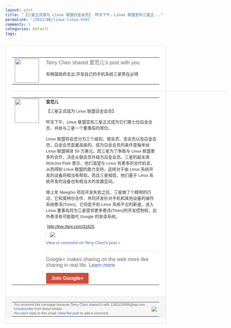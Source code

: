 ```yaml
---
layout: post
title: "【三星正式成为 Linux 联盟白金会员】 昨天下午，Linux 联盟宣布三星正..."
permalink: '/2012/06/linux-linux.html'
comments: 1
categories: Default
tags: 
---
```

<div style="border:solid 1px #dfdfdf;color:#686868;font:13px Arial"><div style="background-color:#fff;padding:20px;"><table cellpadding="0" cellspacing="0"><tr><td style="padding-right:15px;vertical-align:top"><a href="https://plus.google.com/_/notifications/ngemlink?&amp;emid=CJjtxJLcuLACFUbo3AodFWsAAA&amp;path=%2F108643996575278738906&amp;dt=1338955019665"><img height="75" src="https://lh3.googleusercontent.com/-KKRGTyJ5Bl0/AAAAAAAAAAI/AAAAAAAAEEY/jllxqER5dCk/s75-c-k-a/photo.jpg" style="border:solid 1px #cccccc;" width="75"/></a></td><td style="width:578px;color:#333;font:13px Arial;vertical-align:top;"><div style="color:#686868;font:16px Arial;;padding-bottom:15px">Terry Chen shared 爱范儿's post with you.</div><div style="padding-bottom:10px">有韩国政府支出,开发自己的手机系统三星势<wbr/>在必得</div></td></tr></table><div style="margin:20px 0;border-bottom:solid 1px #dfdfdf;width:670px;"></div><table cellpadding="0" cellspacing="0"><tr><td style="padding-right:15px;vertical-align:top"><a href="https://plus.google.com/_/notifications/ngemlink?&amp;emid=CJjtxJLcuLACFUbo3AodFWsAAA&amp;path=%2F114725869543399343504&amp;dt=1338955019665"><img height="75" src="https://lh5.googleusercontent.com/-oMxjZezSNFE/AAAAAAAAAAI/AAAAAAAAGdc/Bm99RxZukPM/s75-c-k-a/photo.jpg" style="border:solid 1px #cccccc;" width="75"/></a></td><td style="width:578px;color:#333;font:13px Arial;vertical-align:top;"><div style="font-weight:bold;padding-bottom:10px">爱范儿</div><div style="padding-bottom:10px">【三星正式成为 Linux 联盟白金会员】<br/><br/>昨天下午，Linux 联盟宣布三星正式成为它们第七位白金会员，<wbr/>并给与三星一个董事局的席位。<br/><br/>Linux 联盟将会员分为三个级别，银会员、金会员以<wbr/>及白金会员，白金会员是最高级的。成为白金<wbr/>会员的条件是每年给 Linux 联盟捐资 50 万美元。而三星为了争取与 Linux 联盟更多的合作，决定从银会员升级为白金会<wbr/>员。三星的副主席 WonJoo Park 表示，他们渴望与 Linux 有更多的合作机会，从而得到 Linux 联盟的鼎力支持，这样对于由 Linux 系统开发的设备将相当有帮助。而且三星相信<wbr/>，他们基于 Linux 系统开发的设备也有相当大的发展空间。<br/><br/>继上<wbr/>年 MeegGo 项目开发失败之后，三星做了个精明的行动，<wbr/>它和英特尔合作，共同开发针对手机和其他设<wbr/>备的操作系统泰泽(Tizen)，它将是手<wbr/>机 Linux 系统平台的新星。进入 Linux 董事局将为三星提供更多泰泽(Tizen)<wbr/>的开发控制权，此外泰泽有可能取代 Google 的安卓系统。<br/><br/>&nbsp;<a class="ot-anchor" href="http://live.ifanr.com/31625">http://live.i<wbr/>fanr.com/31625</a></div><div style="margin-bottom:10px;padding-left:10px; border-left:2px solid #EAEAEA"><span style="margin-right:5px"><a href="https://plus.google.com/_/notifications/ngemlink?&amp;emid=CJjtxJLcuLACFUbo3AodFWsAAA&amp;path=%2F108643996575278738906%2Fposts%2FHm9G7nr9jvk%3Fgpinv%3DAMIXal8jXtRDf9SWiv1H4TMjtlttqLzvoEd3KW1x388dFpU0BXvRSj64AB7tjbYEFD9Nf2NovRpqOBUGaqmFwVuyWPI05ZDfMUUsYcScW5FX8WBLLzgCrOg&amp;dt=1338955019665" style="zSoyz;"><img border="0" src="https://lh3.googleusercontent.com/-goHHUzyf_N0/T87Q3BcQAeI/AAAAAAAAUAQ/9gHJs-cNoL0/w160/1.jpg" style="max-height:200px;max-width:275px"/></a></span></div><a href="https://plus.google.com/_/notifications/ngemlink?&amp;emid=CJjtxJLcuLACFUbo3AodFWsAAA&amp;path=%2F108643996575278738906%2Fposts%2FHm9G7nr9jvk%3Fgpinv%3DAMIXal8jXtRDf9SWiv1H4TMjtlttqLzvoEd3KW1x388dFpU0BXvRSj64AB7tjbYEFD9Nf2NovRpqOBUGaqmFwVuyWPI05ZDfMUUsYcScW5FX8WBLLzgCrOg&amp;dt=1338955019665" style="color:#3366CC;text-decoration:none;">View or comment on Terry Chen's post »</a><div style="margin-top:20px;border-top:solid 1px #dfdfdf"><div style="padding:15px 0;color:#686868;font:16px Arial;">Google+ makes sharing on the web more like sharing in real life. <a href="http://www.google.com/+/learnmore/" style="color:#3366CC;text-decoration:none;">Learn more</a>.</div><a href="https://plus.google.com/_/notifications/ngemlink?&amp;emid=CJjtxJLcuLACFUbo3AodFWsAAA&amp;path=%2F%3Fgpinv%3DAMIXal8jXtRDf9SWiv1H4TMjtlttqLzvoEd3KW1x388dFpU0BXvRSj64AB7tjbYEFD9Nf2NovRpqOBUGaqmFwVuyWPI05ZDfMUUsYcScW5FX8WBLLzgCrOg&amp;dt=1338955019665" style="display:inline-block;padding:7px 15px;background-color:#d44b38; color:#fff;font-size:16px; font-weight:bold;border-radius:2px;border:solid 1px #c43b28; white-space:nowrap;text-decoration:none">Join Google+</a></div></td></tr></table></div><div style="border-top:solid 1px #dfdfdf;padding:0 20px; background-color:#f5f5f5"><table cellpadding="0" cellspacing="0" style="height:50px"><tbody><tr><td style="vertical-align:middle;width:100%; color:#636363;font:11px Arial; line-height:120%">You received this message because <a href="https://plus.google.com/_/notifications/ngemlink?&amp;emid=CJjtxJLcuLACFUbo3AodFWsAAA&amp;path=%2F108643996575278738906%3Fgpinv%3DAMIXal8jXtRDf9SWiv1H4TMjtlttqLzvoEd3KW1x388dFpU0BXvRSj64AB7tjbYEFD9Nf2NovRpqOBUGaqmFwVuyWPI05ZDfMUUsYcScW5FX8WBLLzgCrOg&amp;dt=1338955019665" style="color:#3366CC;text-decoration:none;">Terry Chen</a> shared it with 1265133686@qq.com. <a href="https://plus.google.com/_/notifications/ngemlink?&amp;emid=CJjtxJLcuLACFUbo3AodFWsAAA&amp;path=%2F_%2Fnonplus%2Femailsettings%3Fgpinv%3DAMIXal8jXtRDf9SWiv1H4TMjtlttqLzvoEd3KW1x388dFpU0BXvRSj64AB7tjbYEFD9Nf2NovRpqOBUGaqmFwVuyWPI05ZDfMUUsYcScW5FX8WBLLzgCrOg%26est%3DADH5u8WI0qke8EJ7phS0cS88701Q7TKpihecB5GvDDooIHWMh-_sx81-ic9L-E0RTvEKeO-Ou_mnXKjOxjTM3zh9c0hg0zUt2XyYdjpehF3NS0bvrnGQnqI-pvrZyQyjRacrzXlLDUT-&amp;dt=1338955019665" style="color:#3366CC;text-decoration:none;">Unsubscribe</a> from these emails.<br/>You can't reply to this email. <a href="https://plus.google.com/_/notifications/ngemlink?&amp;emid=CJjtxJLcuLACFUbo3AodFWsAAA&amp;path=%2F108643996575278738906%2Fposts%2FHm9G7nr9jvk%3Fgpinv%3DAMIXal8jXtRDf9SWiv1H4TMjtlttqLzvoEd3KW1x388dFpU0BXvRSj64AB7tjbYEFD9Nf2NovRpqOBUGaqmFwVuyWPI05ZDfMUUsYcScW5FX8WBLLzgCrOg&amp;dt=1338955019665" style="color:#3366CC;text-decoration:none;">View the post</a> to add a comment.<br/></td><td><img src="https://ssl.gstatic.com/s2/oz/images/notifications/logo/google-plus-6617a72bb36cc548861652780c9e6ff1.png"/></td></tr></tbody></table></div></div>